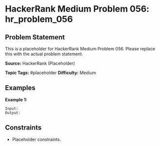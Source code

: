 # HackerRank Medium Problem 056: hr_problem_056

## Problem Statement

This is a placeholder for HackerRank Medium Problem 056.
Please replace this with the actual problem statement.

**Source:** HackerRank (Placeholder)

**Topic Tags:** #placeholder
**Difficulty:** Medium

## Examples

**Example 1:**

```
Input:
Output:
```

## Constraints

- Placeholder constraints.
